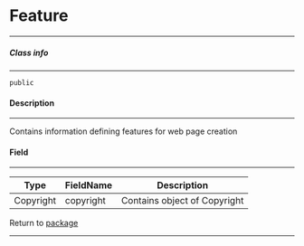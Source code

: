 # Feature
---

##### Class info
---

`public`

#### Description
---

Contains information defining features for web page creation

#### Field
---
| Type | FieldName | Description |
|---|---|---|
| Copyright	| copyright | Contains object of Copyright |

Return to [package](../Packages/website_page_feature.md)

---
